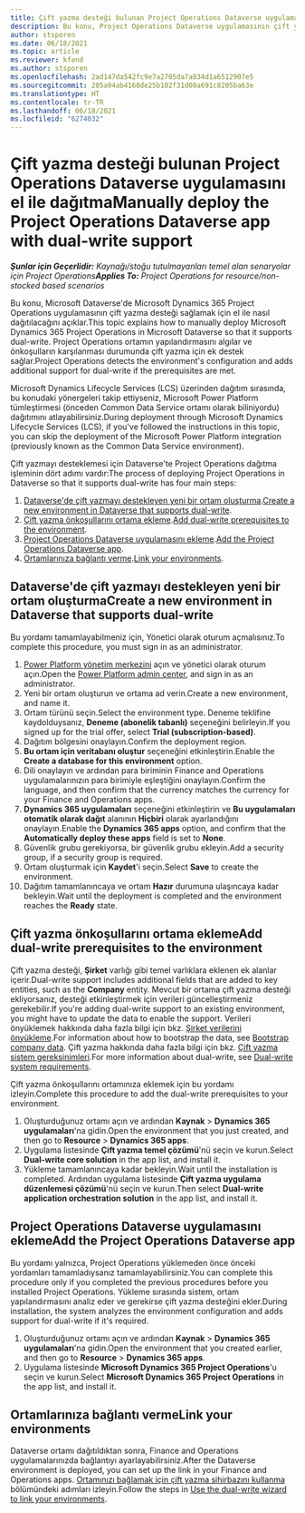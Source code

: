 ```yaml
---
title: Çift yazma desteği bulunan Project Operations Dataverse uygulamasını el ile dağıtma
description: Bu konu, Project Operations Dataverse uygulamasının çift yazma desteği sağlamak için el ile nasıl dağıtılacağını açıklar.
author: stsporen
ms.date: 06/18/2021
ms.topic: article
ms.reviewer: kfend
ms.author: stsporen
ms.openlocfilehash: 2ad147da542fc9e7a2705da7a834d1a6512907e5
ms.sourcegitcommit: 205a94ab4168de25b102f31d00a691c8205ba63e
ms.translationtype: HT
ms.contentlocale: tr-TR
ms.lasthandoff: 06/18/2021
ms.locfileid: "6274032"
---
```

# <a name="manually-deploy-the-project-operations-dataverse-app-with-dual-write-support"></a><span data-ttu-id="92cdb-103">Çift yazma desteği bulunan Project Operations Dataverse uygulamasını el ile dağıtma</span><span class="sxs-lookup"><span data-stu-id="92cdb-103">Manually deploy the Project Operations Dataverse app with dual-write support</span></span>

<span data-ttu-id="92cdb-104">_**Şunlar için Geçerlidir:** Kaynağı/stoğu tutulmayanları temel alan senaryolar için Project Operations_</span><span class="sxs-lookup"><span data-stu-id="92cdb-104">_**Applies To:** Project Operations for resource/non-stocked based scenarios_</span></span>

<span data-ttu-id="92cdb-105">Bu konu, Microsoft Dataverse'de Microsoft Dynamics 365 Project Operations uygulamasının çift yazma desteği sağlamak için el ile nasıl dağıtılacağını açıklar.</span><span class="sxs-lookup"><span data-stu-id="92cdb-105">This topic explains how to manually deploy Microsoft Dynamics 365 Project Operations in Microsoft Dataverse so that it supports dual-write.</span></span> <span data-ttu-id="92cdb-106">Project Operations ortamın yapılandırmasını algılar ve önkoşulların karşılanması durumunda çift yazma için ek destek sağlar.</span><span class="sxs-lookup"><span data-stu-id="92cdb-106">Project Operations detects the environment's configuration and adds additional support for dual-write if the prerequisites are met.</span></span>

<span data-ttu-id="92cdb-107">Microsoft Dynamics Lifecycle Services (LCS) üzerinden dağıtım sırasında, bu konudaki yönergeleri takip ettiyseniz, Microsoft Power Platform tümleştirmesi (önceden Common Data Service ortamı olarak biliniyordu) dağıtımını atlayabilirsiniz.</span><span class="sxs-lookup"><span data-stu-id="92cdb-107">During deployment through Microsoft Dynamics Lifecycle Services (LCS), if you've followed the instructions in this topic, you can skip the deployment of the Microsoft Power Platform integration (previously known as the Common Data Service environment).</span></span>

<span data-ttu-id="92cdb-108">Çift yazmayı desteklemesi için Dataverse'te Project Operations dağıtma işleminin dört adımı vardır:</span><span class="sxs-lookup"><span data-stu-id="92cdb-108">The process of deploying Project Operations in Dataverse so that it supports dual-write has four main steps:</span></span>

1. <span data-ttu-id="92cdb-109">[Dataverse'de çift yazmayı destekleyen yeni bir ortam oluşturma](#create).</span><span class="sxs-lookup"><span data-stu-id="92cdb-109">[Create a new environment in Dataverse that supports dual-write](#create).</span></span>
2. <span data-ttu-id="92cdb-110">[Çift yazma önkoşullarını ortama ekleme](#prerequisites).</span><span class="sxs-lookup"><span data-stu-id="92cdb-110">[Add dual-write prerequisites to the environment](#prerequisites).</span></span>
3. <span data-ttu-id="92cdb-111">[Project Operations Dataverse uygulamasını ekleme](#dataverse).</span><span class="sxs-lookup"><span data-stu-id="92cdb-111">[Add the Project Operations Dataverse app](#dataverse).</span></span>
4. <span data-ttu-id="92cdb-112">[Ortamlarınıza bağlantı verme](#link).</span><span class="sxs-lookup"><span data-stu-id="92cdb-112">[Link your environments](#link).</span></span>

## <a name="create-a-new-environment-in-dataverse-that-supports-dual-write"></a><a name="create"></a><span data-ttu-id="92cdb-113">Dataverse'de çift yazmayı destekleyen yeni bir ortam oluşturma</span><span class="sxs-lookup"><span data-stu-id="92cdb-113">Create a new environment in Dataverse that supports dual-write</span></span>

<span data-ttu-id="92cdb-114">Bu yordamı tamamlayabilmeniz için, Yönetici olarak oturum açmalısınız.</span><span class="sxs-lookup"><span data-stu-id="92cdb-114">To complete this procedure, you must sign in as an administrator.</span></span>

1. <span data-ttu-id="92cdb-115">[Power Platform yönetim merkezini](https://admin.powerplatform.com) açın ve yönetici olarak oturum açın.</span><span class="sxs-lookup"><span data-stu-id="92cdb-115">Open the [Power Platform admin center](https://admin.powerplatform.com), and sign in as an administrator.</span></span>
2. <span data-ttu-id="92cdb-116">Yeni bir ortam oluşturun ve ortama ad verin.</span><span class="sxs-lookup"><span data-stu-id="92cdb-116">Create a new environment, and name it.</span></span>
3. <span data-ttu-id="92cdb-117">Ortam türünü seçin.</span><span class="sxs-lookup"><span data-stu-id="92cdb-117">Select the environment type.</span></span> <span data-ttu-id="92cdb-118">Deneme teklifine kaydolduysanız, **Deneme (abonelik tabanlı)** seçeneğini belirleyin.</span><span class="sxs-lookup"><span data-stu-id="92cdb-118">If you signed up for the trial offer, select **Trial (subscription-based)**.</span></span>
4. <span data-ttu-id="92cdb-119">Dağıtım bölgesini onaylayın.</span><span class="sxs-lookup"><span data-stu-id="92cdb-119">Confirm the deployment region.</span></span>
5. <span data-ttu-id="92cdb-120">**Bu ortam için veritabanı oluştur** seçeneğini etkinleştirin.</span><span class="sxs-lookup"><span data-stu-id="92cdb-120">Enable the **Create a database for this environment** option.</span></span> 
6. <span data-ttu-id="92cdb-121">Dili onaylayın ve ardından para biriminin Finance and Operations uygulamalarınızın para birimiyle eşleştiğini onaylayın.</span><span class="sxs-lookup"><span data-stu-id="92cdb-121">Confirm the language, and then confirm that the currency matches the currency for your Finance and Operations apps.</span></span>
7. <span data-ttu-id="92cdb-122">**Dynamics 365 uygulamaları** seçeneğini etkinleştirin ve **Bu uygulamaları otomatik olarak dağıt** alanının **Hiçbiri** olarak ayarlandığını onaylayın.</span><span class="sxs-lookup"><span data-stu-id="92cdb-122">Enable the **Dynamics 365 apps** option, and confirm that the **Automatically deploy these apps** field is set to **None**.</span></span>
8. <span data-ttu-id="92cdb-123">Güvenlik grubu gerekiyorsa, bir güvenlik grubu ekleyin.</span><span class="sxs-lookup"><span data-stu-id="92cdb-123">Add a security group, if a security group is required.</span></span>
9. <span data-ttu-id="92cdb-124">Ortam oluşturmak için **Kaydet**'i seçin.</span><span class="sxs-lookup"><span data-stu-id="92cdb-124">Select **Save** to create the environment.</span></span>
10. <span data-ttu-id="92cdb-125">Dağıtım tamamlanıncaya ve ortam **Hazır** durumuna ulaşıncaya kadar bekleyin.</span><span class="sxs-lookup"><span data-stu-id="92cdb-125">Wait until the deployment is completed and the environment reaches the **Ready** state.</span></span>

## <a name="add-dual-write-prerequisites-to-the-environment"></a><a name="prerequisites"></a><span data-ttu-id="92cdb-126">Çift yazma önkoşullarını ortama ekleme</span><span class="sxs-lookup"><span data-stu-id="92cdb-126">Add dual-write prerequisites to the environment</span></span>

<span data-ttu-id="92cdb-127">Çift yazma desteği, **Şirket** varlığı gibi temel varlıklara eklenen ek alanlar içerir.</span><span class="sxs-lookup"><span data-stu-id="92cdb-127">Dual-write support includes additional fields that are added to key entities, such as the **Company** entity.</span></span> <span data-ttu-id="92cdb-128">Mevcut bir ortama çift yazma desteği ekliyorsanız, desteği etkinleştirmek için verileri güncelleştirmeniz gerekebilir.</span><span class="sxs-lookup"><span data-stu-id="92cdb-128">If you're adding dual-write support to an existing environment, you might have to update the data to enable the support.</span></span> <span data-ttu-id="92cdb-129">Verileri önyüklemek hakkında daha fazla bilgi için bkz. [Şirket verilerini önyükleme](/dynamics365/fin-ops-core/dev-itpro/data-entities/dual-write/bootstrap-company-data).</span><span class="sxs-lookup"><span data-stu-id="92cdb-129">For information about how to bootstrap the data, see [Bootstrap company data](/dynamics365/fin-ops-core/dev-itpro/data-entities/dual-write/bootstrap-company-data).</span></span> <span data-ttu-id="92cdb-130">Çift yazma hakkında daha fazla bilgi için bkz. [Çift yazma sistem gereksinimleri](/dynamics365/fin-ops-core/dev-itpro/data-entities/dual-write/dual-write-system-req).</span><span class="sxs-lookup"><span data-stu-id="92cdb-130">For more information about dual-write, see [Dual-write system requirements](/dynamics365/fin-ops-core/dev-itpro/data-entities/dual-write/dual-write-system-req).</span></span>

<span data-ttu-id="92cdb-131">Çift yazma önkoşullarını ortamınıza eklemek için bu yordamı izleyin.</span><span class="sxs-lookup"><span data-stu-id="92cdb-131">Complete this procedure to add the dual-write prerequisites to your environment.</span></span>

1. <span data-ttu-id="92cdb-132">Oluşturduğunuz ortamı açın ve ardından **Kaynak** \> **Dynamics 365 uygulamaları**'na gidin.</span><span class="sxs-lookup"><span data-stu-id="92cdb-132">Open the environment that you just created, and then go to **Resource** \> **Dynamics 365 apps**.</span></span>
2. <span data-ttu-id="92cdb-133">Uygulama listesinde **Çift yazma temel çözümü**'nü seçin ve kurun.</span><span class="sxs-lookup"><span data-stu-id="92cdb-133">Select **Dual-write core solution** in the app list, and install it.</span></span>
3. <span data-ttu-id="92cdb-134">Yükleme tamamlanıncaya kadar bekleyin.</span><span class="sxs-lookup"><span data-stu-id="92cdb-134">Wait until the installation is completed.</span></span> <span data-ttu-id="92cdb-135">Ardından uygulama listesinde **Çift yazma uygulama düzenlemesi çözümü**'nü seçin ve kurun.</span><span class="sxs-lookup"><span data-stu-id="92cdb-135">Then select **Dual-write application orchestration solution** in the app list, and install it.</span></span>

## <a name="add-the-project-operations-dataverse-app"></a><a name="dataverse"></a><span data-ttu-id="92cdb-136">Project Operations Dataverse uygulamasını ekleme</span><span class="sxs-lookup"><span data-stu-id="92cdb-136">Add the Project Operations Dataverse app</span></span>

<span data-ttu-id="92cdb-137">Bu yordamı yalnızca, Project Operations yüklemeden önce önceki yordamları tamamladıysanız tamamlayabilirsiniz.</span><span class="sxs-lookup"><span data-stu-id="92cdb-137">You can complete this procedure only if you completed the previous procedures before you installed Project Operations.</span></span> <span data-ttu-id="92cdb-138">Yükleme sırasında sistem, ortam yapılandırmasını analiz eder ve gerekirse çift yazma desteğini ekler.</span><span class="sxs-lookup"><span data-stu-id="92cdb-138">During installation, the system analyzes the environment configuration and adds support for dual-write if it's required.</span></span>

1. <span data-ttu-id="92cdb-139">Oluşturduğunuz ortamı açın ve ardından **Kaynak** \> **Dynamics 365 uygulamaları**'na gidin.</span><span class="sxs-lookup"><span data-stu-id="92cdb-139">Open the environment that you created earlier, and then go to **Resource** \> **Dynamics 365 apps**.</span></span>
2. <span data-ttu-id="92cdb-140">Uygulama listesinde **Microsoft Dynamics 365 Project Operations**'u seçin ve kurun.</span><span class="sxs-lookup"><span data-stu-id="92cdb-140">Select **Microsoft Dynamics 365 Project Operations** in the app list, and install it.</span></span>

## <a name="link-your-environments"></a><a name="link"></a><span data-ttu-id="92cdb-141">Ortamlarınıza bağlantı verme</span><span class="sxs-lookup"><span data-stu-id="92cdb-141">Link your environments</span></span>

<span data-ttu-id="92cdb-142">Dataverse ortamı dağıtıldıktan sonra, Finance and Operations uygulamalarınızda bağlantıyı ayarlayabilirsiniz.</span><span class="sxs-lookup"><span data-stu-id="92cdb-142">After the Dataverse environment is deployed, you can set up the link in your Finance and Operations apps.</span></span> <span data-ttu-id="92cdb-143">[Ortamınızı bağlamak için çift yazma sihirbazını kullanma](/dynamics365/fin-ops-core/dev-itpro/data-entities/dual-write/link-your-environment) bölümündeki adımları izleyin.</span><span class="sxs-lookup"><span data-stu-id="92cdb-143">Follow the steps in [Use the dual-write wizard to link your environments](/dynamics365/fin-ops-core/dev-itpro/data-entities/dual-write/link-your-environment).</span></span>

